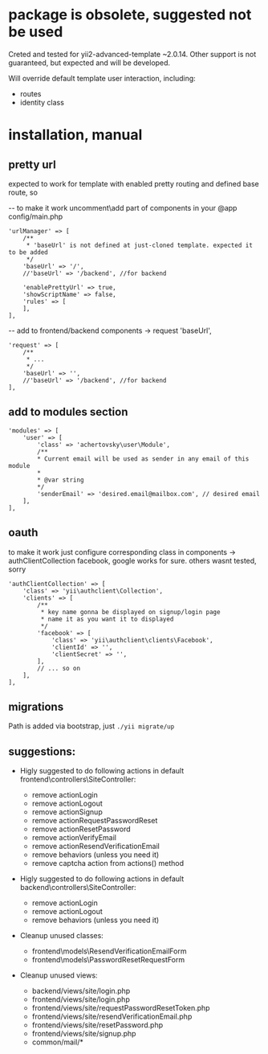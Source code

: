 # package is obsolete, suggested not be used

Creted and tested for yii2-advanced-template ~2.0.14. Other support is not guaranteed, but expected and will be developed.

Will override default template user interaction, including:
- routes
- identity class


# installation, manual

## pretty url
expected to work for template with enabled pretty routing and defined base route, so

-- to make it work uncomment\add part of components in your @app config/main.php 
```
'urlManager' => [
    /**
     * 'baseUrl' is not defined at just-cloned template. expected it to be added
     */
    'baseUrl' => '/',
    //'baseUrl' => '/backend', //for backend
    
    'enablePrettyUrl' => true,
    'showScriptName' => false,
    'rules' => [
    ],
],
```
-- add to frontend/backend components -> request 'baseUrl',
```
'request' => [
    /**
     * ...
     */
    'baseUrl' => '',
    //'baseUrl' => '/backend', //for backend
],
```

## add to modules section
```
'modules' => [
    'user' => [
        'class' => 'achertovsky\user\Module',
        /**
        * Current email will be used as sender in any email of this module
        *
        * @var string
        */
        'senderEmail' => 'desired.email@mailbox.com', // desired email
    ],
],
```

## oauth
to make it work just configure corresponding class in components -> authClientCollection
facebook, google works for sure. others wasnt tested, sorry
```
'authClientCollection' => [
    'class' => 'yii\authclient\Collection',
    'clients' => [
        /**
         * key name gonna be displayed on signup/login page
         * name it as you want it to displayed
         */
        'facebook' => [ 
            'class' => 'yii\authclient\clients\Facebook',
            'clientId' => '',
            'clientSecret' => '',
        ],
        // ... so on
    ],
],
```

## migrations
Path is added via bootstrap, just `./yii migrate/up`

## suggestions:
- Higly suggested to do following actions in default frontend\controllers\SiteController:
  - remove actionLogin
  - remove actionLogout
  - remove actionSignup
  - remove actionRequestPasswordReset
  - remove actionResetPassword
  - remove actionVerifyEmail
  - remove actionResendVerificationEmail
  - remove behaviors (unless you need it)
  - remove captcha action from actions() method
- Higly suggested to do following actions in default backend\controllers\SiteController:
  - remove actionLogin
  - remove actionLogout
  - remove behaviors (unless you need it)

- Cleanup unused classes:
  - frontend\models\ResendVerificationEmailForm
  - frontend\models\PasswordResetRequestForm

- Cleanup unused views:
  - backend/views/site/login.php
  - frontend/views/site/login.php
  - frontend/views/site/requestPasswordResetToken.php
  - frontend/views/site/resendVerificationEmail.php
  - frontend/views/site/resetPassword.php
  - frontend/views/site/signup.php
  - common/mail/*

